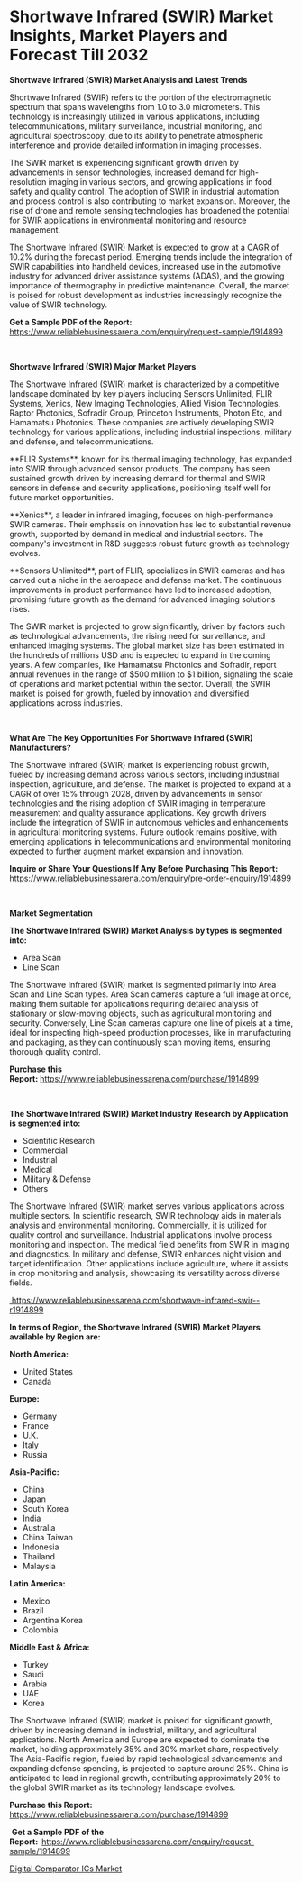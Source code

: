 <p><h1>Shortwave Infrared (SWIR) Market Insights, Market Players and Forecast Till 2032</h1></p><p><strong>Shortwave Infrared (SWIR) Market Analysis and Latest Trends</strong></p>
<p><p>Shortwave Infrared (SWIR) refers to the portion of the electromagnetic spectrum that spans wavelengths from 1.0 to 3.0 micrometers. This technology is increasingly utilized in various applications, including telecommunications, military surveillance, industrial monitoring, and agricultural spectroscopy, due to its ability to penetrate atmospheric interference and provide detailed information in imaging processes. </p><p>The SWIR market is experiencing significant growth driven by advancements in sensor technologies, increased demand for high-resolution imaging in various sectors, and growing applications in food safety and quality control. The adoption of SWIR in industrial automation and process control is also contributing to market expansion. Moreover, the rise of drone and remote sensing technologies has broadened the potential for SWIR applications in environmental monitoring and resource management.</p><p>The Shortwave Infrared (SWIR) Market is expected to grow at a CAGR of 10.2% during the forecast period. Emerging trends include the integration of SWIR capabilities into handheld devices, increased use in the automotive industry for advanced driver assistance systems (ADAS), and the growing importance of thermography in predictive maintenance. Overall, the market is poised for robust development as industries increasingly recognize the value of SWIR technology.</p></p>
<p><strong>Get a Sample PDF of the Report:&nbsp;</strong> <a href="https://www.reliablebusinessarena.com/enquiry/request-sample/1914899?utm_campaign=3586&utm_medium=2&utm_source=Github&utm_content=ia&utm_term=07042025&utm_id=shortwave-infrared-swir">https://www.reliablebusinessarena.com/enquiry/request-sample/1914899</a></p>
<p>&nbsp;</p>
<p><strong>Shortwave Infrared (SWIR) Major Market Players</strong></p>
<p><p>The Shortwave Infrared (SWIR) market is characterized by a competitive landscape dominated by key players including Sensors Unlimited, FLIR Systems, Xenics, New Imaging Technologies, Allied Vision Technologies, Raptor Photonics, Sofradir Group, Princeton Instruments, Photon Etc, and Hamamatsu Photonics. These companies are actively developing SWIR technology for various applications, including industrial inspections, military and defense, and telecommunications.</p><p>**FLIR Systems**, known for its thermal imaging technology, has expanded into SWIR through advanced sensor products. The company has seen sustained growth driven by increasing demand for thermal and SWIR sensors in defense and security applications, positioning itself well for future market opportunities.</p><p>**Xenics**, a leader in infrared imaging, focuses on high-performance SWIR cameras. Their emphasis on innovation has led to substantial revenue growth, supported by demand in medical and industrial sectors. The company's investment in R&D suggests robust future growth as technology evolves.</p><p>**Sensors Unlimited**, part of FLIR, specializes in SWIR cameras and has carved out a niche in the aerospace and defense market. The continuous improvements in product performance have led to increased adoption, promising future growth as the demand for advanced imaging solutions rises.</p><p>The SWIR market is projected to grow significantly, driven by factors such as technological advancements, the rising need for surveillance, and enhanced imaging systems. The global market size has been estimated in the hundreds of millions USD and is expected to expand in the coming years. A few companies, like Hamamatsu Photonics and Sofradir, report annual revenues in the range of $500 million to $1 billion, signaling the scale of operations and market potential within the sector. Overall, the SWIR market is poised for growth, fueled by innovation and diversified applications across industries.</p></p>
<p>&nbsp;</p>
<p><strong>What Are The Key Opportunities For Shortwave Infrared (SWIR) Manufacturers?</strong></p>
<p><p>The Shortwave Infrared (SWIR) market is experiencing robust growth, fueled by increasing demand across various sectors, including industrial inspection, agriculture, and defense. The market is projected to expand at a CAGR of over 15% through 2028, driven by advancements in sensor technologies and the rising adoption of SWIR imaging in temperature measurement and quality assurance applications. Key growth drivers include the integration of SWIR in autonomous vehicles and enhancements in agricultural monitoring systems. Future outlook remains positive, with emerging applications in telecommunications and environmental monitoring expected to further augment market expansion and innovation.</p></p>
<p><strong>Inquire or Share Your Questions If Any Before Purchasing This Report:</strong> <a href="https://www.reliablebusinessarena.com/enquiry/pre-order-enquiry/1914899?utm_campaign=3586&utm_medium=2&utm_source=Github&utm_content=ia&utm_term=07042025&utm_id=shortwave-infrared-swir">https://www.reliablebusinessarena.com/enquiry/pre-order-enquiry/1914899</a></p>
<p>&nbsp;</p>
<p><strong>Market Segmentation</strong></p>
<p><strong>The Shortwave Infrared (SWIR) Market Analysis by types is segmented into:</strong></p>
<p><ul><li>Area Scan</li><li>Line Scan</li></ul></p>
<p><p>The Shortwave Infrared (SWIR) market is segmented primarily into Area Scan and Line Scan types. Area Scan cameras capture a full image at once, making them suitable for applications requiring detailed analysis of stationary or slow-moving objects, such as agricultural monitoring and security. Conversely, Line Scan cameras capture one line of pixels at a time, ideal for inspecting high-speed production processes, like in manufacturing and packaging, as they can continuously scan moving items, ensuring thorough quality control.</p></p>
<p><strong>Purchase this Report:&nbsp;</strong><a href="https://www.reliablebusinessarena.com/purchase/1914899?utm_campaign=3586&utm_medium=2&utm_source=Github&utm_content=ia&utm_term=07042025&utm_id=shortwave-infrared-swir">https://www.reliablebusinessarena.com/purchase/1914899</a></p>
<p>&nbsp;</p>
<p><strong>The Shortwave Infrared (SWIR) Market Industry Research by Application is segmented into:</strong></p>
<p><ul><li>Scientific Research</li><li>Commercial</li><li>Industrial</li><li>Medical</li><li>Military & Defense</li><li>Others</li></ul></p>
<p><p>The Shortwave Infrared (SWIR) market serves various applications across multiple sectors. In scientific research, SWIR technology aids in materials analysis and environmental monitoring. Commercially, it is utilized for quality control and surveillance. Industrial applications involve process monitoring and inspection. The medical field benefits from SWIR in imaging and diagnostics. In military and defense, SWIR enhances night vision and target identification. Other applications include agriculture, where it assists in crop monitoring and analysis, showcasing its versatility across diverse fields.</p></p>
<p><a href="https://www.reliablebusinessarena.com/shortwave-infrared-swir--r1914899?utm_campaign=3586&utm_medium=2&utm_source=Github&utm_content=ia&utm_term=07042025&utm_id=shortwave-infrared-swir">&nbsp;https://www.reliablebusinessarena.com/shortwave-infrared-swir--r1914899</a></p>
<p><strong>In terms of Region, the Shortwave Infrared (SWIR) Market Players available by Region are:</strong></p>
<p>
    <p> <strong> North America: </strong>
        <ul>
            <li>United States</li>
            <li>Canada</li>
        </ul>
        </p> 
    <p> <strong> Europe: </strong>
        <ul>
            <li>Germany</li>
            <li>France</li>
            <li>U.K.</li>
            <li>Italy</li>
            <li>Russia</li>
        </ul>
        </p> 
    <p> <strong> Asia-Pacific: </strong>
        <ul>
            <li>China</li>
            <li>Japan</li>
            <li>South Korea</li>
            <li>India</li>
            <li>Australia</li>
            <li>China Taiwan</li>
            <li>Indonesia</li>
            <li>Thailand</li>
            <li>Malaysia</li>
        </ul>
        </p> 
    <p> <strong> Latin America: </strong>
        <ul>
            <li>Mexico</li>
            <li>Brazil</li>
            <li>Argentina Korea</li>
            <li>Colombia</li>
        </ul>
        </p> 
    <p> <strong> Middle East & Africa: </strong>
        <ul>
            <li>Turkey</li>
            <li>Saudi</li>
            <li>Arabia</li>
            <li>UAE</li>
            <li>Korea</li>
        </ul>
    </p>
    </p>
<p><p>The Shortwave Infrared (SWIR) market is poised for significant growth, driven by increasing demand in industrial, military, and agricultural applications. North America and Europe are expected to dominate the market, holding approximately 35% and 30% market share, respectively. The Asia-Pacific region, fueled by rapid technological advancements and expanding defense spending, is projected to capture around 25%. China is anticipated to lead in regional growth, contributing approximately 20% to the global SWIR market as its technology landscape evolves.</p></p>
<p><strong>Purchase this Report: </strong><a href="https://www.reliablebusinessarena.com/purchase/1914899?utm_campaign=3586&utm_medium=2&utm_source=Github&utm_content=ia&utm_term=07042025&utm_id=shortwave-infrared-swir">https://www.reliablebusinessarena.com/purchase/1914899</a></p>
<p>&nbsp;<strong>Get a Sample PDF of the Report:&nbsp;&nbsp;</strong><a href="https://www.reliablebusinessarena.com/enquiry/request-sample/1914899?utm_campaign=3586&utm_medium=2&utm_source=Github&utm_content=ia&utm_term=07042025&utm_id=shortwave-infrared-swir">https://www.reliablebusinessarena.com/enquiry/request-sample/1914899</a></p>
<p><strong></strong></p>
<p><p><a href="https://github.com/beyeagamizjp/Market-Research-Report-List-1/blob/main/digital-comparator-ics-market.md?utm_campaign=3586&utm_medium=2&utm_source=Github&utm_content=ia&utm_term=07042025&utm_id=shortwave-infrared-swir">Digital Comparator ICs Market</a></p></p>